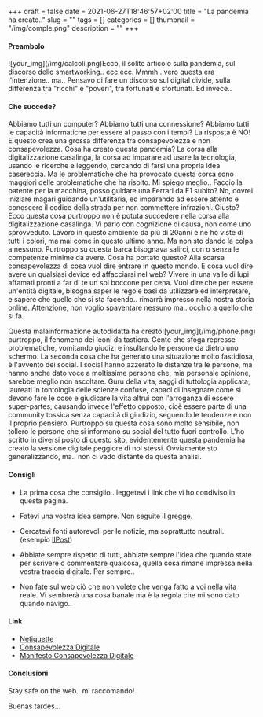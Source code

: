+++
draft = false
date = 2021-06-27T18:46:57+02:00
title = "La pandemia ha creato.."
slug = ""
tags = []
categories = []
thumbnail = "/img/comple.png"
description = ""
+++
#### Preambolo
<DIV  style="float:left;">![your_img](/img/calcoli.png)</DIV>
Ecco, il solito articolo sulla pandemia, sul discorso dello smartworking.. ecc ecc. Mmmh.. vero questa era l'intenzione.. ma..
Pensavo di fare un discorso sul digital divide, sulla differenza tra "ricchi" e "poveri", tra fortunati e sfortunati. Ed invece..

#### Che succede?
Abbiamo tutti un computer? Abbiamo tutti una connessione? Abbiamo tutti le capacità informatiche per essere al passo con i tempi? La risposta è NO! E questo crea una grossa differenza tra consapevolezza e non consapevolezza. Cosa ha creato questa pandemia? La corsa alla digitalizzazione casalinga, la corsa ad imparare ad usare la tecnologia, usando le ricerche e leggendo, cercando di farsi una propria idea casereccia. Ma le problematiche che ha provocato questa corsa sono maggiori delle problematiche che ha risolto. Mi spiego meglio.. Faccio la patente per la macchina, posso guidare una Ferrari da F1 subito? No, dovrei iniziare magari guidando un'utilitaria, ed imparando ad essere attento e conoscere il codice della strada per non commettere infrazioni. Giusto? Ecco questa cosa purtroppo non è potuta succedere nella corsa alla digitalizzazione casalinga. Vi parlo con cognizione di causa, non come uno sprovveduto. Lavoro in questo ambiente da più di 20anni e ne ho viste di tutti i colori, ma mai come in questo ultimo anno. Ma non sto dando la colpa a nessuno. Purtroppo su questa barca bisognava salirci, con o senza le competenze minime da avere. Cosa ha portato questo? Alla scarsa consapevolezza di cosa vuol dire entrare in questo mondo. E cosa vuol dire avere un qualsiasi device ed affacciarsi nel web? Vivere in una valle di lupi affamati pronti a far di te un sol boccone per cena. Vuol dire che per essere un'entità digitale, bisogna saper le regole basi da utilizzare ed interpretare, e sapere che quello che si sta facendo.. rimarrà impresso nella nostra storia online.
Attenzione, non voglio spaventare nessuno ma.. occhio a quello che si fa.
<DIV  style="float:right;">![your_img](/img/phone.png)</DIV>Questa malainformazione autodidatta ha creato purtroppo, il fenomeno dei leoni da tastiera. Gente che sfoga represse problematiche, vomitando giudizi e insultando le persone da dietro uno schermo.  La seconda cosa che ha generato una situazione molto fastidiosa, è l'avvento dei social. I social hanno azzerato le distanze tra le persone, ma hanno anche dato voce a moltissime persone che, mia personale opinione, sarebbe meglio non ascoltare. Guru della vita, saggi di tuttologia applicata, laureati in tontologia delle scienze confuse, capaci di insegnare come si devono fare le cose e giudicare la vita altrui con l'arroganza di essere super-partes, causando invece l'effetto opposto, cioè essere parte di una community tossica senza capacità di giudizio, seguendo le tendenze e non il proprio pensiero.
Purtroppo su questa cosa sono molto sensibile, non tollero le persone che si informano su social del tutto fuori controllo. L'ho scritto in diversi posto di questo sito, evidentemente questa pandemia ha creato la versione digitale peggiore di noi stessi.
Ovviamente sto generalizzando, ma.. non ci vado distante da questa analisi. 


#### Consigli
- La prima cosa che consiglio.. leggetevi i link che vi ho condiviso in questa pagina.

- Fatevi una vostra idea sempre. Non seguite il gregge.
- Cercatevi fonti autorevoli per le notizie, ma soprattutto neutrali. (esempio [IlPost](www.ilpost.it)) 
- Abbiate sempre rispetto di tutti, abbiate sempre l'idea che quando state per scrivere o commentare qualcosa, quella cosa rimane impressa nella vostra traccia digitale. Per sempre..
- Non fate sul web ciò che non volete che venga fatto a voi nella vita reale. Vi sembrerà una cosa banale ma è la regola che mi sono dato quando navigo..



#### Link
- [Netiquette](https://it.wikipedia.org/wiki/Netiquette)
- [Consapevolezza Digitale](https://www.agendadigitale.eu/cultura-digitale/digitale-la-conoscenza-non-basta-serve-consapevolezza/)
- [Manifesto Consapevolezza Digitale](https://www.digitaltransformationinstitute.it/wp-content/uploads/2020/02/ManifestoConsapevolezza.pdf)

#### Conclusioni
Stay safe on the web.. mi raccomando!

Buenas tardes...